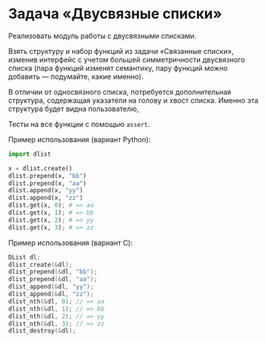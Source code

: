 # Задача «Двусвязные списки»

Реализовать модуль работы с двусвязными списками.

Взять структуру и набор функций из задачи «Связанные списки», изменив
интерфейс с учетом большей симметричности двусвязного списка (пара
функций изменят семантику, пару функций можно добавить — подумайте,
какие именно).

В отличии от односвязного списка, потребуется дополнительная структура,
содержащая указатели на голову и хвост списка. Именно эта структура
будет видна пользователю,

Тесты на все функции с помощью `assert`.

Пример использования (вариант Python):

```python
import dlist

x = dlist.create()
dlist.prepend(x, "bb")
dlist.prepend(x, "aa")
dlist.append(x, "yy")
dlist.append(x, "zz")
dlist.get(x, 0); # => aa
dlist.get(x, 1); # => bb
dlist.get(x, 2); # => yy
dlist.get(x, 3); # => zz
```

Пример использования (вариант C):

```c
DList dl;
dlist_create(&dl);
dlist_prepend(&dl, "bb");
dlist_prepend(&dl, "aa");
dlist_append(&dl, "yy");
dlist_append(&dl, "zz");
dlist_nth(&dl, 0); // => aa
dlist_nth(&dl, 1); // => bb
dlist_nth(&dl, 2); // => yy
dlist_nth(&dl, 3); // => zz
dlist_destroy(&dl);
```
